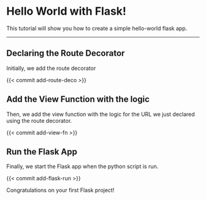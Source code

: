 # Hello World with Flask!

This tutorial will show you how to create a simple hello-world flask app. 

---

## Declaring the Route Decorator


Initially, we add the route decorator

{{< commit add-route-deco >}}

## Add the View Function with the logic

Then, we add the view function with the logic for the URL we just declared using the route decorator.

{{< commit add-view-fn >}}

## Run the Flask App

Finally, we start the Flask app when the python script is run.

{{< commit add-flask-run >}}

Congratulations on your first Flask project!
